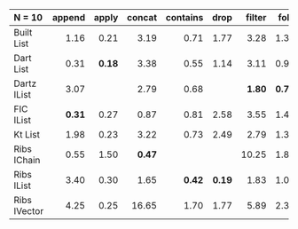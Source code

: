 | N = 10 | append | apply | concat | contains | drop | filter | fold | head | init | map | prepend | reverse | tail | take | update |
| :--- | ---: | ---: | ---: | ---: | ---: | ---: | ---: | ---: | ---: | ---: | ---: | ---: | ---: | ---: | ---: |
| Built List | 1.16 | 0.21 | 3.19 | 0.71 | 1.77 | 3.28 | 1.37 | 0.21 | 2.75 | 3.69 | 1.60 | 3.35 | 2.66 | 1.85 | 1.18 |
| Dart List | 0.31 | **0.18** | 3.38 | 0.55 | 1.14 | 3.11 | 0.90 | 0.20 |   | 3.13 | 0.32 | 2.73 | 1.69 | 1.15 | **0.23** |
| Dartz IList | 3.07 |   | 2.79 | 0.68 |   | **1.80** | **0.79** |   |   | **1.66** | 0.15 | 1.22 | 0.31 |   |   |
| FIC IList | **0.31** | 0.27 | 0.87 | 0.81 | 2.58 | 3.55 | 1.42 | 0.22 | 3.94 | 3.45 | 1.25 | 5.57 | 3.75 | 2.67 | 0.78 |
| Kt List | 1.98 | 0.23 | 3.22 | 0.73 | 2.49 | 2.79 | 1.38 | 0.22 | 4.46 | 3.28 |   | 1.54 | 3.11 | 3.38 |   |
| Ribs IChain | 0.55 | 1.50 | **0.47** |   |   | 10.25 | 1.85 | 0.36 | 8.75 | 2.10 | 0.60 | 1.33 | 3.16 |   |   |
| Ribs IList | 3.40 | 0.30 | 1.65 | **0.42** | **0.19** | 1.83 | 1.02 | **0.16** | 4.80 | 1.84 | **0.15** | **1.18** | **0.05** | **0.76** | 1.78 |
| Ribs IVector | 4.25 | 0.25 | 16.65 | 1.70 | 1.77 | 5.89 | 2.32 | 0.68 | **2.20** | 2.19 | 4.18 | 9.70 | 2.18 | 1.67 | 4.27 |
